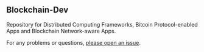## Blockchain-Dev

Repository for Distributed Computing Frameworks, Bitcoin Protocol-enabled Apps and Blockchain Network-aware Apps.

For any problems or questions, [please open an issue](https://github.com/skynode/blockchain-dev/issues/new).
